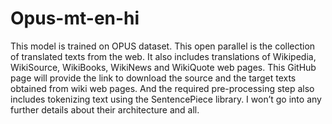 # Opus-mt-en-hi

This model is trained on OPUS dataset. This open parallel is the collection of translated texts from the web. It also includes translations of Wikipedia, WikiSource, WikiBooks, WikiNews and WikiQuote web pages. This GitHub page will provide the link to download the source and the target texts obtained from wiki web pages. And the required pre-processing step also includes tokenizing text using the SentencePiece library. I won’t go into any further details about their architecture and all.
